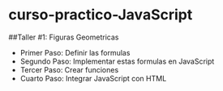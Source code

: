 # curso-practico-JavaScript

##Taller #1: Figuras Geometricas

- Primer Paso: Definir las formulas
- Segundo Paso: Implementar estas formulas en JavaScript
- Tercer Paso: Crear funciones 
- Cuarto Paso: Integrar JavaScript con HTML

